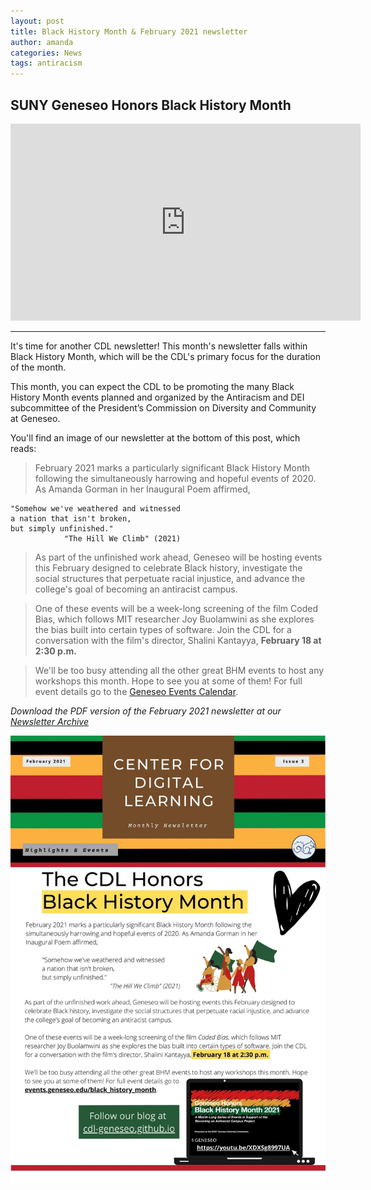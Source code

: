 ```yaml
---
layout: post
title: Black History Month & February 2021 newsletter
author: amanda
categories: News
tags: antiracism
---
```


## SUNY Geneseo Honors Black History Month

<iframe width="560" height="315" src="https://www.youtube.com/embed/XDXSg8997UA" frameborder="0" allow="accelerometer; autoplay; clipboard-write; encrypted-media; gyroscope; picture-in-picture" allowfullscreen></iframe>

---

<span class="drop">I</span>t's time for another CDL newsletter! This month's newsletter falls within Black History Month, which will be the CDL's primary focus for the duration of the month. 

This month, you can expect the CDL to be promoting the many Black History Month events planned and organized by the Antiracism and DEI subcommittee of the President’s Commission on Diversity and Community at Geneseo. 

<!--more-->

You'll find an image of our newsletter at the bottom of this post, which reads:

>February 2021 marks a particularly significant Black History Month following the simultaneously harrowing and hopeful events of 2020. As Amanda Gorman in her Inaugural Poem affirmed,
    
    "Somehow we've weathered and witnessed
    a nation that isn't broken,
    but simply unfinished."
                "The Hill We Climb" (2021)

>As part of the unfinished work ahead, Geneseo will be hosting events this February designed to celebrate Black history, investigate the social structures that perpetuate racial injustice, and advance the college's goal of becoming an antiracist campus.

>One of these events will be a week-long screening of the film Coded Bias, which follows MIT researcher Joy Buolamwini as she explores the bias built into certain types of software. Join the CDL for a conversation with the film's director, Shalini Kantayya, **February 18 at 2:30 p.m.**

>We'll be too busy attending all the other great BHM events to host any workshops this month. Hope 
to see you at some of them! For full event details go to the [Geneseo Events Calendar](https://events.geneseo.edu/black_history_month).

*Download the PDF version of the February 2021 newsletter at our [Newsletter Archive](https://www.geneseo.edu/cdl/newsletter-archive)*

![CDL February newsletter](/images/Feb-21-Newsletter.jpg)



